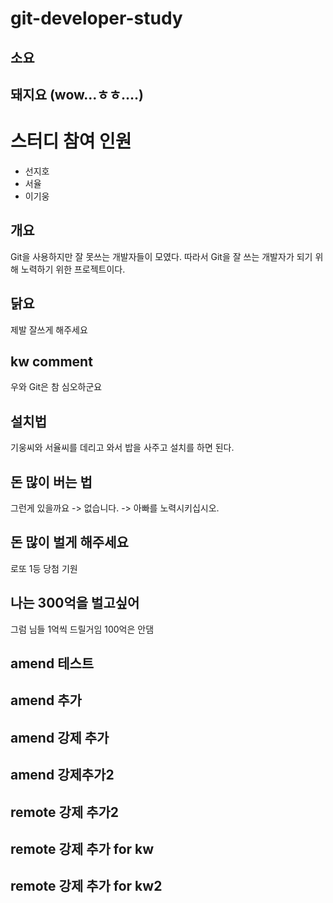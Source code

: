 # git-developer-study

## 소요

## 돼지요 (wow...ㅎㅎ....)

# 스터디 참여 인원

- 선지호
- 서율
- 이기웅

## 개요

Git을 사용하지만 잘 못쓰는 개발자들이 모였다.
따라서 Git을 잘 쓰는 개발자가 되기 위해 노력하기 위한 프로젝트이다.

## 닭요

제발 잘쓰게 해주세요

## kw comment

우와 Git은 참 심오하군요

## 설치법

기웅씨와 서율씨를 데리고 와서 밥을 사주고 설치를 하면 된다.

## 돈 많이 버는 법

그런게 있을까요 -> 없습니다.
-> 아빠를 노력시키십시오.

## 돈 많이 벌게 해주세요

로또 1등 당첨 기원

## 나는 300억을 벌고싶어

그럼 님들 1억씩 드릴거임 100억은 안댐

## amend 테스트

## amend 추가

## amend 강제 추가

## amend 강제추가2

## remote 강제 추가2

## remote 강제 추가 for kw

## remote 강제 추가 for kw2
